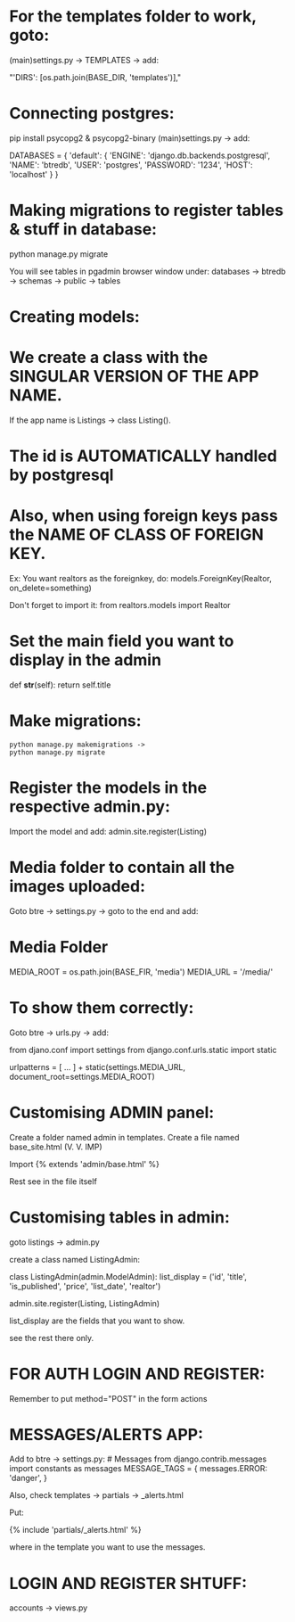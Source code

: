 # For the templates folder to work, goto:
(main)settings.py -> TEMPLATES -> add:

  "'DIRS': [os.path.join(BASE_DIR, 'templates')],"

<!-- ================================================================= -->

# Connecting postgres:
pip install psycopg2 & psycopg2-binary
(main)settings.py -> add:

  DATABASES = {
    'default': {
        'ENGINE': 'django.db.backends.postgresql',
        'NAME': 'btredb',
        'USER': 'postgres',
        'PASSWORD': '1234',
        'HOST': 'localhost'
    }
  }

<!-- ================================================================= -->

# Making migrations to register tables & stuff in database:
python manage.py migrate

You will see tables in pgadmin browser window under:
databases -> btredb -> schemas -> public -> tables

<!-- ================================================================= -->

# Creating models:
  # We create a class with the SINGULAR VERSION OF THE APP NAME.
  If the app name is Listings -> class Listing().


  # The id is AUTOMATICALLY handled by postgresql


  # Also, when using foreign keys pass the NAME OF CLASS OF FOREIGN KEY.
  Ex: You want realtors as the foreignkey,
  do: models.ForeignKey(Realtor, on_delete=something)

  Don't forget to import it:
  from realtors.models import Realtor


  # Set the main field you want to display in the admin
  def __str__(self):
    return self.title


  # Make migrations:
    python manage.py makemigrations ->
    python manage.py migrate

<!-- ================================================================= -->

# Register the models in the respective admin.py:
  Import the model and add:
  admin.site.register(Listing)

<!-- ================================================================= -->

# Media folder to contain all the images uploaded:
  Goto btre -> settings.py -> goto to the end and add:


  # Media Folder
  MEDIA_ROOT = os.path.join(BASE_FIR, 'media')
  MEDIA_URL = '/media/'


  # To show them correctly:
  Goto btre -> urls.py -> add:

  from djano.conf import settings
  from django.conf.urls.static import static

  urlpatterns = [
      ...
  ] + static(settings.MEDIA_URL, document_root=settings.MEDIA_ROOT)

<!-- ================================================================= -->

# Customising ADMIN panel:
  Create a folder named admin in templates.
  Create a file named base_site.html (V. V. IMP)

  Import {% extends 'admin/base.html' %}

  Rest see in the file itself

<!-- ================================================================= -->

# Customising tables in admin:
  goto listings -> admin.py

  create a class named ListingAdmin:

  class ListingAdmin(admin.ModelAdmin):
    list_display = ('id', 'title', 'is_published', 'price', 'list_date', 'realtor')

  admin.site.register(Listing, ListingAdmin)

  list_display are the fields that you want to show.

  see the rest there only.

<!-- ================================================================= -->

# FOR AUTH LOGIN AND REGISTER:
  Remember to put method="POST" in the form actions

<!-- ================================================================= -->

# MESSAGES/ALERTS APP:
  Add to btre -> settings.py:
    # Messages
    from django.contrib.messages import constants as messages
    MESSAGE_TAGS = {
        messages.ERROR: 'danger',
    }

  Also, check templates -> partials -> _alerts.html

  Put:
  <!-- Alerts -->
  {% include 'partials/_alerts.html' %}

  where in the template you want to use the messages.

<!-- ================================================================= -->

# LOGIN AND REGISTER SHTUFF:
  accounts -> views.py